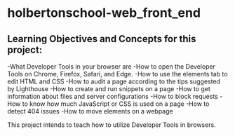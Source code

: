 # holbertonschool-web_front_end

## Learning Objectives and Concepts for this project:

-What Developer Tools in your browser are
-How to open the Developer Tools on Chrome, Firefox, Safari, and Edge.
-How to use the elements tab to edit HTML and CSS
-How to audit a page according to the tips suggested by Lighthouse
-How to create and run snippets on a page
-How to get information about files and server configurations
-How to block requests
-How to know how much JavaScript or CSS is used on a page
-How to detect 404 issues
-How to move elements on a webpage

This project intends to teach how to utilize Developer Tools in browsers.
